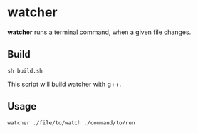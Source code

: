 # watcher
**watcher** runs a terminal command, when a given file changes.
## Build
```
sh build.sh
```
This script will build watcher with g++.
## Usage
```
watcher ./file/to/watch ./command/to/run
```